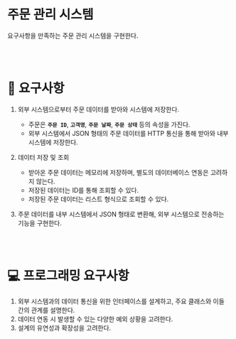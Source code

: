 # 주문 관리 시스템

요구사항을 만족하는 주문 관리 시스템을 구현한다.

<br/><br/>

# 📝 요구사항

1. 외부 시스템으로부터 주문 데이터를 받아와 시스템에 저장한다.
    - 주문은 **`주문 ID`**, **`고객명`**, **`주문 날짜`**, **`주문 상태`** 등의 속성을 가진다.
    - 외부 시스템에서 JSON 형태의 주문 데이터를 HTTP 통신을 통해 받아와 내부 시스템에 저장한다.

2. 데이터 저장 및 조회
    - 받아온 주문 데이터는 메모리에 저장하며, 별도의 데이터베이스 연동은 고려하지 않는다.
    - 저장된 데이터는 ID를 통해 조회할 수 있다.
    - 저장된 주문 데이터는 리스트 형식으로 조회할 수 있다.

3. 주문 데이터를 내부 시스템에서 JSON 형태로 변환해, 외부 시스템으로 전송하는 기능을 구현한다.

<br/><br/>

# 💻 프로그래밍 요구사항

1. 외부 시스템과의 데이터 통신을 위한 인터페이스를 설계하고, 주요 클래스와 이들 간의 관계를 설명한다.
2. 데이터 연동 시 발생할 수 있는 다양한 예외 상황을 고려한다.
3. 설계의 유연성과 확장성을 고려한다.

